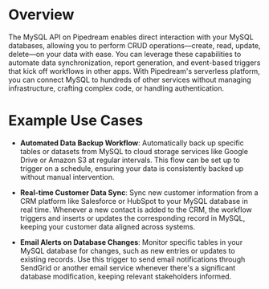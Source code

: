 # Overview

The MySQL API on Pipedream enables direct interaction with your MySQL databases, allowing you to perform CRUD operations—create, read, update, delete—on your data with ease. You can leverage these capabilities to automate data synchronization, report generation, and event-based triggers that kick off workflows in other apps. With Pipedream's serverless platform, you can connect MySQL to hundreds of other services without managing infrastructure, crafting complex code, or handling authentication.

# Example Use Cases

- **Automated Data Backup Workflow**: Automatically back up specific tables or datasets from MySQL to cloud storage services like Google Drive or Amazon S3 at regular intervals. This flow can be set up to trigger on a schedule, ensuring your data is consistently backed up without manual intervention.

- **Real-time Customer Data Sync**: Sync new customer information from a CRM platform like Salesforce or HubSpot to your MySQL database in real time. Whenever a new contact is added to the CRM, the workflow triggers and inserts or updates the corresponding record in MySQL, keeping your customer data aligned across systems.

- **Email Alerts on Database Changes**: Monitor specific tables in your MySQL database for changes, such as new entries or updates to existing records. Use this trigger to send email notifications through SendGrid or another email service whenever there's a significant database modification, keeping relevant stakeholders informed.

